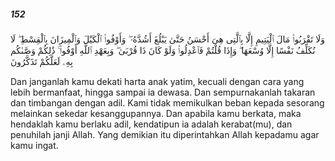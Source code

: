 ##### 152

<span class="ayah">وَلَا تَقْرَبُوا۟ مَالَ ٱلْيَتِيمِ إِلَّا بِٱلَّتِى هِىَ أَحْسَنُ حَتَّىٰ يَبْلُغَ أَشُدَّهُۥ ۖ وَأَوْفُوا۟ ٱلْكَيْلَ وَٱلْمِيزَانَ بِٱلْقِسْطِ ۖ لَا نُكَلِّفُ نَفْسًا إِلَّا وُسْعَهَا ۖ وَإِذَا قُلْتُمْ فَٱعْدِلُوا۟ وَلَوْ كَانَ ذَا قُرْبَىٰ ۖ وَبِعَهْدِ ٱللَّهِ أَوْفُوا۟ ۚ ذَٰلِكُمْ وَصَّىٰكُم بِهِۦ لَعَلَّكُمْ تَذَكَّرُونَ</span>

<span class="ayah_translation">Dan janganlah kamu dekati harta anak yatim, kecuali dengan cara yang lebih bermanfaat, hingga sampai ia dewasa. Dan sempurnakanlah takaran dan timbangan dengan adil. Kami tidak memikulkan beban kepada sesorang melainkan sekedar kesanggupannya. Dan apabila kamu berkata, maka hendaklah kamu berlaku adil, kendatipun ia adalah kerabat(mu), dan penuhilah janji Allah. Yang demikian itu diperintahkan Allah kepadamu agar kamu ingat.</span>
